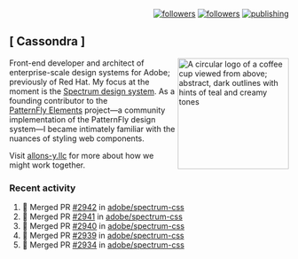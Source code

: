 <p align="right"><a rel="me" href="https://front-end.social/@castastrophe">
    <img alt="followers" title="Follow me on Mastodon" src="https://img.shields.io/mastodon/follow/109297102751309835?domain=https%3A%2F%2Ffront-end.social&label=Follow&logo=mastodon&logoColor=white&style=for-the-badge&labelColor=008080&color=006969"/></a>
  <a href="https://codepen.io/castastrophe/">
    <img alt="followers" title="Follow me on CodePen" src="https://img.shields.io/badge/23-1?color=640464&labelColor=7c007c&style=for-the-badge&logo=codepen&label=Follow"/></a>
<a href="https://castastrophe.medium.com/">
    <img alt="publishing" title="View articles on Medium" src="https://img.shields.io/badge/107-1?color=666&labelColor=444&label=subscribe&logo=medium&logoColor=white&style=for-the-badge"/></a>
</p>

## [&nbsp;Cassondra&nbsp;]

<img align="right" src="https://github-production-user-asset-6210df.s3.amazonaws.com/1840295/253016758-ba468774-1cd3-42c2-8f43-947b5eeb5edf.png" height="200" alt="A circular logo of a coffee cup viewed from above; abstract, dark outlines with hints of teal and creamy tones">

Front-end developer and architect of enterprise-scale design systems for Adobe; previously of Red Hat. My focus at the moment is the [Spectrum design system](https://github.com/adobe/spectrum-css). As a founding contributor to the [PatternFly&nbsp;Elements](https://github.com/patternfly/patternfly-elements) project&mdash;a community implementation of the PatternFly design system&mdash;I became intimately familiar with the nuances of styling web components.

Visit [allons-y.llc](http://allons-y.llc/) for more about how we might work together.

### Recent activity

<!--START_SECTION:activity-->
1. 🎉 Merged PR [#2942](https://github.com/adobe/spectrum-css/pull/2942) in [adobe/spectrum-css](https://github.com/adobe/spectrum-css)
2. 🎉 Merged PR [#2941](https://github.com/adobe/spectrum-css/pull/2941) in [adobe/spectrum-css](https://github.com/adobe/spectrum-css)
3. 🎉 Merged PR [#2940](https://github.com/adobe/spectrum-css/pull/2940) in [adobe/spectrum-css](https://github.com/adobe/spectrum-css)
4. 🎉 Merged PR [#2939](https://github.com/adobe/spectrum-css/pull/2939) in [adobe/spectrum-css](https://github.com/adobe/spectrum-css)
5. 🎉 Merged PR [#2934](https://github.com/adobe/spectrum-css/pull/2934) in [adobe/spectrum-css](https://github.com/adobe/spectrum-css)
<!--END_SECTION:activity-->
